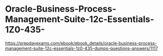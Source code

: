 # Oracle-Business-Process-Management-Suite-12c-Essentials-1Z0-435-
https://prepdayexams.com/ebook/ebook_details/oracle-business-process-management-suite-12c-essentials-1z0-435-dumps-questions-answers/1117
